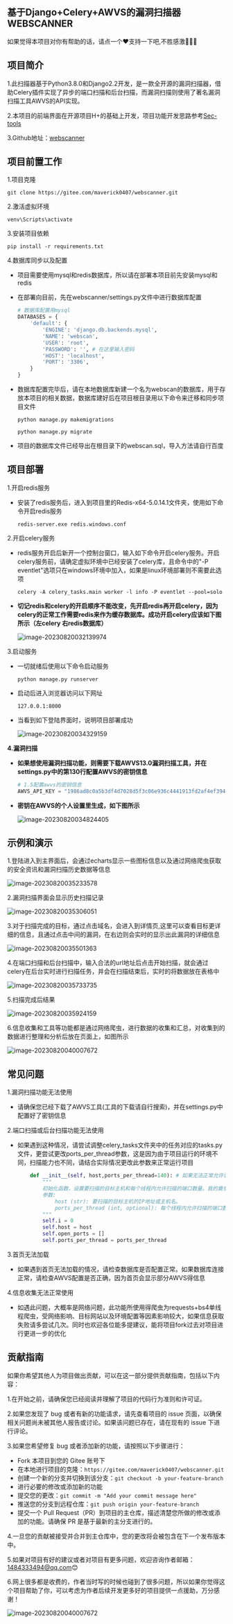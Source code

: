 ## 基于Django+Celery+AWVS的漏洞扫描器WEBSCANNER

如果觉得本项目对你有帮助的话，请点一个❤️支持一下吧,不胜感激🙇🙇🙇

## 项目简介

1.此扫描器基于Python3.8.0和Django2.2开发，是一款全开源的漏洞扫描器，借助Celery插件实现了异步的端口扫描和后台扫描，而漏洞扫描则使用了著名漏洞扫描工具AWVS的API实现。

2.本项目的前端界面在开源项目H+的基础上开发，项目功能开发思路参考[Sec-tools](https://gitee.com/jwt1399/Sec-Tools.git)

3.Github地址：[webscanner](https://github.com/Mrmao233/webscanner.git)



## 项目前置工作

1.项目克隆

`git clone https://gitee.com/maverick0407/webscanner.git`

2.激活虚拟环境

`venv\Scripts\activate`

3.安装项目依赖

`pip install -r requirements.txt`

4.数据库同步以及配置

- 项目需要使用mysql和redis数据库，所以请在部署本项目前先安装mysql和redis

- 在部署向目前，先在webscanner/settings.py文件中进行数据库配置

  ```python
  # 数据库配置用mysql
  DATABASES = {
      'default': {
          'ENGINE': 'django.db.backends.mysql',
          'NAME': 'webscan',
          'USER': 'root',
          'PASSWORD': '', # 在这里输入密码
          'HOST': 'localhost',
          'PORT': '3306',
      }
  }
  ```

- 数据库配置完毕后，请在本地数据库新建一个名为webscan的数据库，用于存放本项目的相关数据，数据库建好后在项目根目录用以下命令来迁移和同步项目文件

  `python manage.py makemigrations`

  `python manage.py migrate`

- 项目的数据库文件已经导出在根目录下的webscan.sql，导入方法请自行百度



## 项目部署

1.开启redis服务

- 安装了redis服务后，进入到项目里的Redis-x64-5.0.14.1文件夹，使用如下命令开启redis服务

  `redis-server.exe redis.windows.conf`

2.开启celery服务

- redis服务开启后新开一个控制台窗口，输入如下命令开启celery服务。开启celery服务前，请确定虚拟环境中已经安装了celery库，且命令中的"-P eventlet"选项只在windows环境中加入，如果是linux环境部署则不需要此选项

  `celery -A celery_tasks.main worker -l info -P eventlet --pool=solo`

- **切记redis和celery的开启顺序不能改变，先开启redis再开启celery，因为celery的正常工作需要redis来作为缓存数据库。成功开启celery应该如下图所示（左celery 右redis数据库）**

  ![image-20230820032139974](https://gitee.com/maverick0407/webscanner/raw/master/static/media/image-20230820032139974.png)

3.启动服务

- 一切就绪后使用以下命令启动服务

  `python manage.py runserver`

- 启动后进入浏览器访问以下网址

  `127.0.0.1:8000`

- 当看到如下登陆界面时，说明项目部署成功

  ![image-20230820034329159](https://gitee.com/maverick0407/webscanner/raw/master/static/media/image-20230820034329159.png)

**4.漏洞扫描**

- **如果想使用漏洞扫描功能，则需要下载AWVS13.0漏洞扫描工具，并在settings.py中的第130行配置AWVS的密钥信息**

  ```python
  # 1.5配置awvs的密钥信息
  AWVS_API_KEY = "1986ad8c0a5b3df4d7028d5f3c06e936c4441913fd2af4ef3942a8ef539e98df9"
  ```

- **密钥在AWVS的个人设置里生成，如下图所示**

  ![image-20230820034824405](https://gitee.com/maverick0407/webscanner/raw/master/static/media/image-20230820034824405.png)

## 示例和演示

1.登陆进入到主界面后，会通过echarts显示一些图标信息以及通过网络爬虫获取的安全资讯和漏洞扫描历史数据等信息

![image-20230820035233578](https://gitee.com/maverick0407/webscanner/raw/master/static/media/image-20230820035233578.png)

2.漏洞扫描界面会显示历史扫描记录

![image-20230820035306051](https://gitee.com/maverick0407/webscanner/raw/master/static/media/image-20230820035306051.png)

3.对于扫描完成的目标，通过点击域名，会进入到详情页,这里可以查看目标更详细的信息，且通过点击中间的漏洞，在右边则会实时的显示出此漏洞的详细信息

![image-20230820035501363](https://gitee.com/maverick0407/webscanner/raw/master/static/media/image-20230820035501363.png)

4.在端口扫描和后台扫描中，输入合法的url地址后点击开始扫描，就会通过celery在后台实时进行扫描任务，并会在扫描结束后，实时的将数据放在表格中

![image-20230820035733735](https://gitee.com/maverick0407/webscanner/raw/master/static/media/image-20230820035733735.png)

5.扫描完成后结果

![image-20230820035924159](https://gitee.com/maverick0407/webscanner/raw/master/static/media/image-20230820035924159.png)

6.信息收集和工具等功能都是通过网络爬虫，进行数据的收集和汇总，对收集到的数据进行整理和分析后放在页面上，如图所示

![image-20230820040007672](https://gitee.com/maverick0407/webscanner/raw/master/static/media/image-20230820040007672.png)

## 常见问题

1.漏洞扫描功能无法使用

- 请确保您已经下载了AWVS工具(工具的下载请自行搜索)，并在settings.py中配置好了密钥信息

2.端口扫描或后台扫描功能无法使用

- 如果遇到这种情况，请尝试调整celery_tasks文件夹中的任务对应的tasks.py文件，更尝试更改ports_per_thread参数，这是因为由于项目运行的环境不同，扫描能力也不同，请结合实际情况更改此参数来正常运行项目

  ```python
      def __init__(self, host,ports_per_thread=140): # 如果无法正常允许请尝试更改这个参数
          """
          初始化函数，设置要扫描的目标主机和每个线程内允许扫描的端口数量。我的奠奈最多就是140，65535个端口就开差不多500个线程，多了就要报错了
          参数:
              host (str): 要扫描的目标主机的IP地址或主机名。
              ports_per_thread (int, optional): 每个线程内允许扫描的端口数量。默认为140。
          """
          self.i = 0
          self.host = host
          self.open_ports = []
          self.ports_per_thread = ports_per_thread
  ```

3.首页无法加载

- 如果遇到首页无法加载的情况，请检查数据库是否配置正常。如果数据库连接正常，请检查AWVS配置是否正确，因为首页会显示部分AWVS得信息

4.信息收集无法正常使用

- 如遇此问题，大概率是网络问题，此功能所使用得爬虫为requests+bs4单线程爬虫，受网络影响、目标网站以及环境配置等因素影响较大，如果信息获取失败请多尝试几次。同时也欢迎各位能多提建议，能将项目fork过去对项目进行更进一步的优化

## 贡献指南

如果你希望其他人为项目做出贡献，可以在这一部分提供贡献指南，包括以下内容：

1.在开始之前，请确保您已经阅读并理解了项目的代码行为准则和许可证。

2.如果您发现了 bug 或者有新的功能请求，请先查看项目的 issue 页面，以确保相关问题尚未被其他人报告或讨论。如果该问题已存在，请在现有的 issue 下进行评论。

3.如果您希望修复 bug 或者添加新的功能，请按照以下步骤进行：

- Fork 本项目到您的 Gitee 账号下
- 在本地进行项目的克隆：`https://gitee.com/maverick0407/webscanner.git`
- 创建一个新的分支并切换到该分支：`git checkout -b your-feature-branch`
- 进行必要的修改或添加新的功能
- 提交您的更改：`git commit -m "Add your commit message here"`
- 推送您的分支到远程仓库：`git push origin your-feature-branch`
- 提交一个 Pull Request（PR）到项目的主仓库，描述清楚您所做的修改或添加的功能。请确保 PR 是基于最新的主分支进行的。

4.一旦您的贡献被接受并合并到主仓库中，您的更改将会被包含在下一个发布版本中。

5.如果对项目有好的建议或者对项目有更多问题，欢迎咨询作者邮箱：1484333494@qq.com😊

6.网上很多都是收费的，作者当时写的时候也碰到了很多问题，所以如果你觉得这个项目帮助了你，可以考虑为作者后续开发更多好的项目提供一点援助，万分感谢！

![image-20230820040007672](https://gitee.com/maverick0407/webscanner/raw/master/static/media/fdc997ca12007398a8c60abbef32e81c.jpg)





















